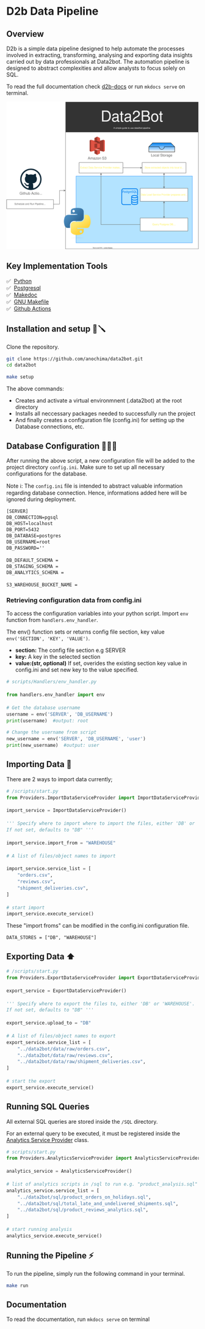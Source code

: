 # D2b Data Pipeline
## **Overview**
D2b is a simple data pipeline designed to help automate the processes involved in extracting, transforming, analysing and exporting data insights carried out by data professionals at Data2bot. The automation pipeline is designed to abstract complexities and allow analysts to focus solely on SQL.

To read the full documentation check <a href='https://anice1.github.io/d2b-docs/'>d2b-docs</a> or run `mkdocs serve` on terminal.

<img src='docs/assets/system.svg' alt='System flow'>

## Key Implementation Tools
✅&nbsp;  <a href='https://python.org'> Python </a> <br>
✅&nbsp;  <a href='https://www.postgresql.org'> Postgresql </a> <br>
✅&nbsp;  <a href='https://squidfunk.github.io/mkdocs-material/getting-started/'> Makedoc </a><br>
✅&nbsp;  <a href='https://www.gnu.org/software/make/manual/make.html'> GNU Makefile </a><br>
✅&nbsp;  <a href='https://www.github.com'> Github Actions </a>

## Installation and setup 🔩🪛
Clone the repository.
```bash 
git clone https://github.com/anochima/data2bot.git
cd data2bot
```

```bash
make setup
```
The above commands: 

* Creates and activate a virtual environmnent (.data2bot) at the root directory
* Installs all neccessary packages needed to successfully run the project
* And finally creates a configuration file (config.ini) for setting up the Database connections, etc.

## **Database Configuration** 👨🏽‍💻
After running the above script, a new configuration file will be added to the project directory `config.ini`. Make sure to set up all necessary configurations for the database. 


Note ℹ️: The `config.ini` file is intended to abstract valuable information regarding database connection. 
Hence, informations added here will be ignored during deployment.


```MD
[SERVER]
DB_CONNECTION=pgsql
DB_HOST=localhost
DB_PORT=5432
DB_DATABASE=postgres
DB_USERNAME=root
DB_PASSWORD=''

DB_DEFAULT_SCHEMA =
DB_STAGING_SCHEMA =
DB_ANALYTICS_SCHEMA =  

S3_WAREHOUSE_BUCKET_NAME =

```
### Retrieving configuration data from config.ini
To access the configuration variables into your python script. Import `env` function from `handlers.env_handler`.

The env() function sets or returns config file section, key value `env('SECTION', 'KEY', 'VALUE')`.

* **section:** The config file section e.g SERVER
* **key:** A key in the selected section
* **value:(str, optional)** If set, overides the existing section key value in config.ini and set new key to the value specified.

```python
# scripts/Handlers/env_handler.py

from handlers.env_handler import env

# Get the database username
username = env('SERVER', 'DB_USERNAME')
print(username)  #output: root 
```
```python
# Change the username from script
new_username = env('SERVER', 'DB_USERNAME', 'user')
print(new_username)  #output: user

```
## Importing Data 🏬
There are 2 ways to import data currently;

```python
# /scripts/start.py
from Providers.ImportDataServiceProvider import ImportDataServiceProvider

import_service = ImportDataServiceProvider()

''' Specify where to import where to import the files, either 'DB' or 'WAREHOUSE'. 
If not set, defaults to "DB" '''

import_service.import_from = "WAREHOUSE"

# A list of files/object names to import

import_service.service_list = [
    "orders.csv",
    "reviews.csv",
    "shipment_deliveries.csv",
]

# start import
import_service.execute_service()
```

These "import froms" can be modified in the config.ini configuration file.
```
DATA_STORES = ["DB", "WAREHOUSE"]
```

## Exporting Data ⬆️

```python
# /scripts/start.py
from Providers.ExportDataServiceProvider import ExportDataServiceProvider

export_service = ExportDataServiceProvider()

''' Specify where to export the files to, either 'DB' or 'WAREHOUSE'. 
If not set, defaults to "DB" '''

export_service.upload_to = "DB"

# A list of files/object names to export
export_service.service_list = [
    "../data2bot/data/raw/orders.csv",
    "../data2bot/data/raw/reviews.csv",
    "../data2bot/data/raw/shipment_deliveries.csv",
]

# start the export
export_service.execute_service()

```

## Running SQL Queries
All external SQL queries are stored inside the `/SQL` directory.

For an external query to be executed, it must be registered inside the <a href="https://github.com/anochima/data2bot/blob/master/providers/AnalyticsServiceProvider.py" target='_blank'> Analytics Service Provider</a> class.

```python
# scripts/start.py
from Providers.AnalyticsServiceProvider import AnalyticsServiceProvider

analytics_service = AnalyticsServiceProvider()

# list of analytics scripts in /sql to run e.g. "product_analysis.sql"
analytics_service.service_list = [
    "../data2bot/sql/product_orders_on_holidays.sql",
    "../data2bot/sql/total_late_and_undelivered_shipments.sql",
    "../data2bot/sql/product_reviews_analytics.sql",
]

# start running analysis
analytics_service.execute_service()

```
## Running the Pipeline ⚡️
To run the pipeline, simply run the following command in your terminal.
```bash
make run
```

## Documentation
To read the documentation, run `mkdocs serve` on terminal